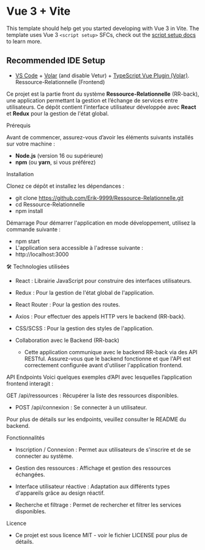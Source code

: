 # Vue 3 + Vite

This template should help get you started developing with Vue 3 in Vite. The template uses Vue 3 `<script setup>` SFCs, check out the [script setup docs](https://v3.vuejs.org/api/sfc-script-setup.html#sfc-script-setup) to learn more.

## Recommended IDE Setup

- [VS Code](https://code.visualstudio.com/) + [Volar](https://marketplace.visualstudio.com/items?itemName=Vue.volar) (and disable Vetur) + [TypeScript Vue Plugin (Volar)](https://marketplace.visualstudio.com/items?itemName=Vue.vscode-typescript-vue-plugin).
Ressource-Relationnelle (Frontend)

Ce projet est la partie front du système **Ressource-Relationnelle** (RR-back), une application permettant la gestion et l’échange de services entre utilisateurs. Ce dépôt contient l’interface utilisateur développée avec **React** et **Redux** pour la gestion de l'état global.

Prérequis

Avant de commencer, assurez-vous d’avoir les éléments suivants installés sur votre machine :

- **Node.js** (version 16 ou supérieure)
- **npm** (ou **yarn**, si vous préférez)

Installation

Clonez ce dépôt et installez les dépendances :

- git clone https://github.com/Erik-9999/Ressource-Relationnelle.git
- cd Ressource-Relationnelle
- npm install

 Démarrage
Pour démarrer l'application en mode développement, utilisez la commande suivante :
 - npm start
 - L'application sera accessible à l'adresse suivante :
 - http://localhost:3000

🛠️ Technologies utilisées
 - React : Librairie JavaScript pour construire des interfaces utilisateurs.

 - Redux : Pour la gestion de l'état global de l'application.

 - React Router : Pour la gestion des routes.

 - Axios : Pour effectuer des appels HTTP vers le backend (RR-back).

- CSS/SCSS : Pour la gestion des styles de l'application.

- Collaboration avec le Backend (RR-back)
  - Cette application communique avec le backend RR-back via des API RESTful. Assurez-vous que le backend fonctionne et que l'API est correctement configurée avant d'utiliser l'application frontend.

API Endpoints
Voici quelques exemples d’API avec lesquelles l’application frontend interagit :

GET /api/ressources : Récupérer la liste des ressources disponibles.

- POST /api/connexion : Se connecter à un utilisateur.

Pour plus de détails sur les endpoints, veuillez consulter le README du backend.

Fonctionnalités
 - Inscription / Connexion : Permet aux utilisateurs de s'inscrire et de se connecter au système.

 - Gestion des ressources : Affichage et gestion des ressources échangées.

 - Interface utilisateur réactive : Adaptation aux différents types d'appareils grâce au design réactif.

 - Recherche et filtrage : Permet de rechercher et filtrer les services disponibles.

Licence
 - Ce projet est sous licence MIT - voir le fichier LICENSE pour plus de détails.
